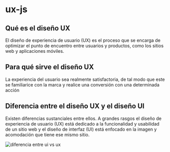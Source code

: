 # ux-js

## Qué es el diseño UX

El diseño de experiencia de usuario (UX) es el proceso que se encarga de optimizar el punto de encuentro entre usuarios y productos, como los sitios web y aplicaciones móviles. 

## Para qué sirve el diseño UX

La experiencia del usuario sea realmente satisfactoria, de tal modo que este se familiarice con la marca y realice una conversión con una determinada acción

## Diferencia entre el diseño UX y el diseño UI

Existen diferencias sustanciales entre ellos. A grandes rasgos el diseño de experiencia de usuario (UX) está dedicado a la funcionalidad y usabilidad de un sitio web y el diseño de interfaz (UI) está enfocado en la imagen y acomodación que tiene ese mismo sitio.

<picture>
 <source media="(prefers-color-scheme: dark)" srcset="diferencia.jpg">
 <img alt="diferencia entre ui vs ux" src="./img/diferencia.jpg">
</picture>
